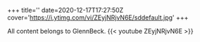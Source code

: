 +++
title=''
date=2020-12-17T17:27:50Z
cover='https://i.ytimg.com/vi/ZEyjNRjvN6E/sddefault.jpg'
+++

All content belongs to GlennBeck.
{{< youtube ZEyjNRjvN6E >}}

